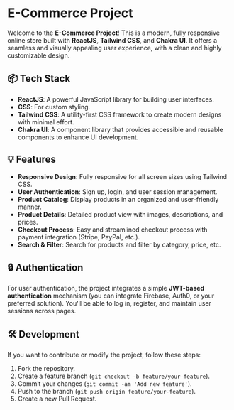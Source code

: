 # E-Commerce Project

Welcome to the **E-Commerce Project**! This is a modern, fully responsive online store built with **ReactJS**, **Tailwind CSS**, and **Chakra UI**. It offers a seamless and visually appealing user experience, with a clean and highly customizable design.

## 📦 Tech Stack

- **ReactJS**: A powerful JavaScript library for building user interfaces.
- **CSS**: For custom styling.
- **Tailwind CSS**: A utility-first CSS framework to create modern designs with minimal effort.
- **Chakra UI**: A component library that provides accessible and reusable components to enhance UI development.

## 💡 Features

- **Responsive Design**: Fully responsive for all screen sizes using Tailwind CSS.
- **User Authentication**: Sign up, login, and user session management.
- **Product Catalog**: Display products in an organized and user-friendly manner.
- **Product Details**: Detailed product view with images, descriptions, and prices.
- **Checkout Process**: Easy and streamlined checkout process with payment integration (Stripe, PayPal, etc.).
- **Search & Filter**: Search for products and filter by category, price, etc.

## 🔒 Authentication

For user authentication, the project integrates a simple **JWT-based authentication** mechanism (you can integrate Firebase, Auth0, or your preferred solution). You'll be able to log in, register, and maintain user sessions across pages.

## 🛠️ Development

If you want to contribute or modify the project, follow these steps:

1. Fork the repository.
2. Create a feature branch (`git checkout -b feature/your-feature`).
3. Commit your changes (`git commit -am 'Add new feature'`).
4. Push to the branch (`git push origin feature/your-feature`).
5. Create a new Pull Request.

